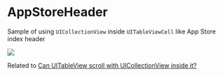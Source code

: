 # AppStoreHeader

Sample of using `UICollectionView` inside `UITableViewCell` like App Store index header

![][1]

Related to [Can UITableView scroll with UICollectionView inside it?][2]

[1]: https://media.giphy.com/media/11SoBHP7M2fIQEljjr/giphy.gif
[2]: https://stackoverflow.com/questions/36620969/can-uitableview-scroll-with-uicollectionview-inside-it

